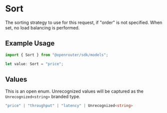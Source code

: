 # Sort

The sorting strategy to use for this request, if "order" is not specified. When set, no load balancing is performed.

## Example Usage

```typescript
import { Sort } from "@openrouter/sdk/models";

let value: Sort = "price";
```

## Values

This is an open enum. Unrecognized values will be captured as the `Unrecognized<string>` branded type.

```typescript
"price" | "throughput" | "latency" | Unrecognized<string>
```